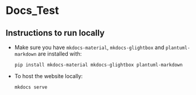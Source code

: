 # Docs_Test

## Instructions to run locally

- Make sure you have `mkdocs-material`, `mkdocs-glightbox` and `plantuml-markdown` are installed with:

      pip install mkdocs-material mkdocs-glightbox plantuml-markdown

- To host the website locally:

      mkdocs serve
